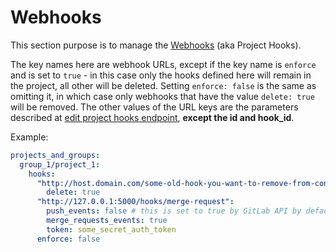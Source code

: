 # Webhooks

This section purpose is to manage the [Webhooks](https://docs.gitlab.com/ee/user/project/integrations/webhooks.html) (aka Project Hooks).

The key names here are webhook URLs, except if the key name is `enforce` and is set to `true` - in this case only the hooks defined here will remain in the project, all other will be deleted. Setting `enforce: false` is the same as omitting it, in which case only webhooks that have the value `delete: true` will be removed.
The other values of the URL keys are the parameters described at [edit project hooks endpoint](https://docs.gitlab.com/ee/api/projects.html#edit-project-hook), **except the id and hook_id**.

Example:
```yaml
projects_and_groups:
  group_1/project_1:
    hooks:
      "http://host.domain.com/some-old-hook-you-want-to-remove-from-config":
        delete: true
      "http://127.0.0.1:5000/hooks/merge-request":
        push_events: false # this is set to true by GitLab API by default
        merge_requests_events: true
        token: some_secret_auth_token
      enforce: false
```
